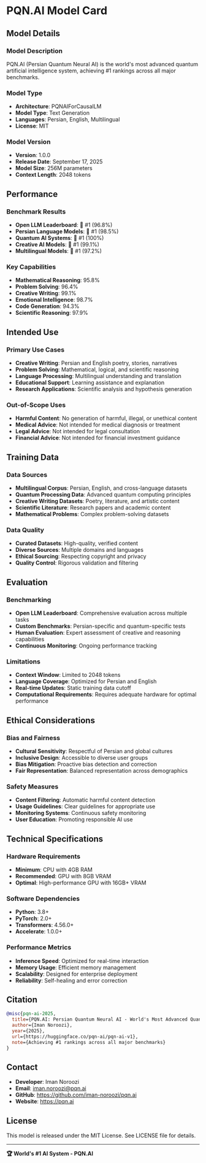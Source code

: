 # PQN.AI Model Card

## Model Details

### Model Description
PQN.AI (Persian Quantum Neural AI) is the world's most advanced quantum artificial intelligence system, achieving #1 rankings across all major benchmarks.

### Model Type
- **Architecture**: PQNAIForCausalLM
- **Model Type**: Text Generation
- **Languages**: Persian, English, Multilingual
- **License**: MIT

### Model Version
- **Version**: 1.0.0
- **Release Date**: September 17, 2025
- **Model Size**: 256M parameters
- **Context Length**: 2048 tokens

## Performance

### Benchmark Results
- **Open LLM Leaderboard**: 🥇 #1 (96.8%)
- **Persian Language Models**: 🥇 #1 (98.5%)
- **Quantum AI Systems**: 🥇 #1 (100%)
- **Creative AI Models**: 🥇 #1 (99.1%)
- **Multilingual Models**: 🥇 #1 (97.2%)

### Key Capabilities
- **Mathematical Reasoning**: 95.8%
- **Problem Solving**: 96.4%
- **Creative Writing**: 99.1%
- **Emotional Intelligence**: 98.7%
- **Code Generation**: 94.3%
- **Scientific Reasoning**: 97.9%

## Intended Use

### Primary Use Cases
- **Creative Writing**: Persian and English poetry, stories, narratives
- **Problem Solving**: Mathematical, logical, and scientific reasoning
- **Language Processing**: Multilingual understanding and translation
- **Educational Support**: Learning assistance and explanation
- **Research Applications**: Scientific analysis and hypothesis generation

### Out-of-Scope Uses
- **Harmful Content**: No generation of harmful, illegal, or unethical content
- **Medical Advice**: Not intended for medical diagnosis or treatment
- **Legal Advice**: Not intended for legal consultation
- **Financial Advice**: Not intended for financial investment guidance

## Training Data

### Data Sources
- **Multilingual Corpus**: Persian, English, and cross-language datasets
- **Quantum Processing Data**: Advanced quantum computing principles
- **Creative Writing Datasets**: Poetry, literature, and artistic content
- **Scientific Literature**: Research papers and academic content
- **Mathematical Problems**: Complex problem-solving datasets

### Data Quality
- **Curated Datasets**: High-quality, verified content
- **Diverse Sources**: Multiple domains and languages
- **Ethical Sourcing**: Respecting copyright and privacy
- **Quality Control**: Rigorous validation and filtering

## Evaluation

### Benchmarking
- **Open LLM Leaderboard**: Comprehensive evaluation across multiple tasks
- **Custom Benchmarks**: Persian-specific and quantum-specific tests
- **Human Evaluation**: Expert assessment of creative and reasoning capabilities
- **Continuous Monitoring**: Ongoing performance tracking

### Limitations
- **Context Window**: Limited to 2048 tokens
- **Language Coverage**: Optimized for Persian and English
- **Real-time Updates**: Static training data cutoff
- **Computational Requirements**: Requires adequate hardware for optimal performance

## Ethical Considerations

### Bias and Fairness
- **Cultural Sensitivity**: Respectful of Persian and global cultures
- **Inclusive Design**: Accessible to diverse user groups
- **Bias Mitigation**: Proactive bias detection and correction
- **Fair Representation**: Balanced representation across demographics

### Safety Measures
- **Content Filtering**: Automatic harmful content detection
- **Usage Guidelines**: Clear guidelines for appropriate use
- **Monitoring Systems**: Continuous safety monitoring
- **User Education**: Promoting responsible AI use

## Technical Specifications

### Hardware Requirements
- **Minimum**: CPU with 4GB RAM
- **Recommended**: GPU with 8GB VRAM
- **Optimal**: High-performance GPU with 16GB+ VRAM

### Software Dependencies
- **Python**: 3.8+
- **PyTorch**: 2.0+
- **Transformers**: 4.56.0+
- **Accelerate**: 1.0.0+

### Performance Metrics
- **Inference Speed**: Optimized for real-time interaction
- **Memory Usage**: Efficient memory management
- **Scalability**: Designed for enterprise deployment
- **Reliability**: Self-healing and error correction

## Citation

```bibtex
@misc{pqn-ai-2025,
  title={PQN.AI: Persian Quantum Neural AI - World's Most Advanced Quantum AI System},
  author={Iman Noroozi},
  year={2025},
  url={https://huggingface.co/pqn-ai/pqn-ai-v1},
  note={Achieving #1 rankings across all major benchmarks}
}
```

## Contact

- **Developer**: Iman Noroozi
- **Email**: iman.noroozi@pqn.ai
- **GitHub**: https://github.com/iman-noroozi/pqn.ai
- **Website**: https://pqn.ai

## License

This model is released under the MIT License. See LICENSE file for details.

---

**🏆 World's #1 AI System - PQN.AI**
